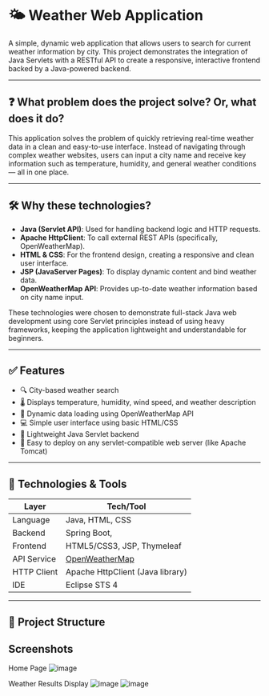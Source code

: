 # 🌤️ Weather Web Application

A simple, dynamic web application that allows users to search for current weather information by city. This project demonstrates the integration of Java Servlets with a RESTful API to create a responsive, interactive frontend backed by a Java-powered backend.

---

## ❓ What problem does the project solve? Or, what does it do?

This application solves the problem of quickly retrieving real-time weather data in a clean and easy-to-use interface. Instead of navigating through complex weather websites, users can input a city name and receive key information such as temperature, humidity, and general weather conditions — all in one place.

---

## 🛠️ Why these technologies?

- **Java (Servlet API)**: Used for handling backend logic and HTTP requests.
- **Apache HttpClient**: To call external REST APIs (specifically, OpenWeatherMap).
- **HTML & CSS**: For the frontend design, creating a responsive and clean user interface.
- **JSP (JavaServer Pages)**: To display dynamic content and bind weather data.
- **OpenWeatherMap API**: Provides up-to-date weather information based on city name input.

These technologies were chosen to demonstrate full-stack Java web development using core Servlet principles instead of using heavy frameworks, keeping the application lightweight and understandable for beginners.

---

## ✅ Features

- 🔍 City-based weather search
- 🌡️ Displays temperature, humidity, wind speed, and weather description
- 🧠 Dynamic data loading using OpenWeatherMap API
- 💻 Simple user interface using basic HTML/CSS
- 🚀 Lightweight Java Servlet backend
- 📂 Easy to deploy on any servlet-compatible web server (like Apache Tomcat)

---

## 🔧 Technologies & Tools

| Layer       | Tech/Tool                        |
|-------------|----------------------------------|
| Language    | Java, HTML, CSS                  |
| Backend     | Spring Boot,                     |
| Frontend    | HTML5/CSS3, JSP, Thymeleaf       |
| API Service | [OpenWeatherMap](https://openweathermap.org/api) |
| HTTP Client | Apache HttpClient (Java library) |
| IDE         | Eclipse STS 4                    |

---

## 📁 Project Structure

## Screenshots

Home Page
![image](https://github.com/user-attachments/assets/73a63bf9-e518-4922-a524-bb011e9329e2)

Weather Results Display
![image](https://github.com/user-attachments/assets/d63aa0a3-949e-4fd6-9de2-49e0793a5459)
![image](https://github.com/user-attachments/assets/183a3938-4165-416f-aba1-3507a8b2e00c)



